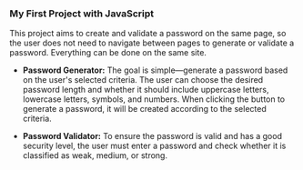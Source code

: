 ### My First Project with JavaScript

This project aims to create and validate a password on the same page, so the user does not need to navigate between pages to generate or validate a password. Everything can be done on the same site.

- **Password Generator:** The goal is simple—generate a password based on the user's selected criteria. The user can choose the desired password length and whether it should include uppercase letters, lowercase letters, symbols, and numbers. When clicking the button to generate a password, it will be created according to the selected criteria.

- **Password Validator:** To ensure the password is valid and has a good security level, the user must enter a password and check whether it is classified as weak, medium, or strong.
